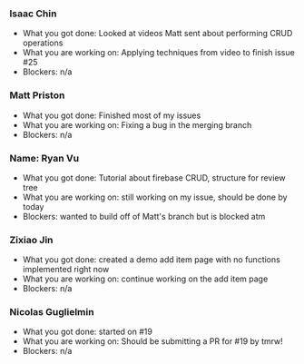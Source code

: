 ### Isaac Chin

- What you got done: Looked at videos Matt sent about performing CRUD operations
- What you are working on: Applying techniques from video to finish issue #25
- Blockers: n/a

### Matt Priston

- What you got done: Finished most of my issues
- What you are working on: Fixing a bug in the merging branch
- Blockers: n/a

### Name: Ryan Vu

- What you got done: Tutorial about firebase CRUD, structure for review tree
- What you are working on: still working on my issue, should be done by today
- Blockers: wanted to build off of Matt's branch but is blocked atm

### Zixiao Jin

- What you got done: created a demo add item page with no functions implemented right now
- What you are working on: continue working on the add item page
- Blockers: n/a

### Nicolas Guglielmin

- What you got done: started on #19
- What you are working on: Should be submitting a PR for #19 by tmrw!
- Blockers: n/a

